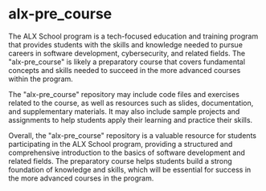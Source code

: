 # alx-pre_course
The ALX School program is a tech-focused education and training program that provides students with the skills and knowledge needed to pursue careers in software development, cybersecurity, and related fields. The "alx-pre_course" is likely a preparatory course that covers fundamental concepts and skills needed to succeed in the more advanced courses within the program.

The "alx-pre_course" repository may include code files and exercises related to the course, as well as resources such as slides, documentation, and supplementary materials. It may also include sample projects and assignments to help students apply their learning and practice their skills.

Overall, the "alx-pre_course" repository is a valuable resource for students participating in the ALX School program, providing a structured and comprehensive introduction to the basics of software development and related fields. The preparatory course helps students build a strong foundation of knowledge and skills, which will be essential for success in the more advanced courses in the program.
